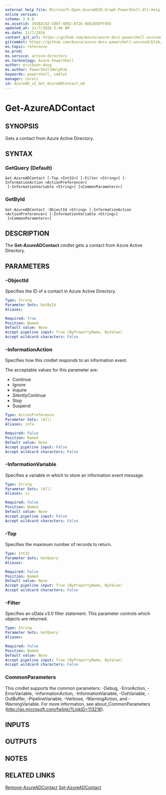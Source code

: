 ```yaml
---
external help file: Microsoft.Open.AzureAD16.Graph.PowerShell.dll-Help.xml
online version: 
schema: 2.0.0
ms.assetid: 393B2C82-CB87-4892-872E-6E6285DFF955
updated_at: 11/7/2016 5:40 AM
ms.date: 11/7/2016
content_git_url: https://github.com/Azure/azure-docs-powershell-azuread/blob/live/Azure%20AD%20Cmdlets/AzureAD/v2/Get-AzureADContact.md
gitcommit: https://github.com/Azure/azure-docs-powershell-azuread/blob/c4c481f39484ac5af35c0c2455444e3f4e618eed/Azure%20AD%20Cmdlets/AzureAD/v2/Get-AzureADContact.md
ms.topic: reference
ms.prod: 
ms.service: active-directory
ms.technology: Azure PowerShell
author: erickson-doug
ms.author: PowerShellHelpPub
keywords: powershell, cmdlet
manager: carolz
id: AzureAD_v2_Get_AzureADContact_md
---
```


# Get-AzureADContact

## SYNOPSIS
Gets a  contact from Azure Active Directory.

## SYNTAX

### GetQuery (Default)
```
Get-AzureADContact [-Top <Int32>] [-Filter <String>] [-InformationAction <ActionPreference>]
 [-InformationVariable <String>] [<CommonParameters>]
```

### GetById
```
Get-AzureADContact -ObjectId <String> [-InformationAction <ActionPreference>] [-InformationVariable <String>]
 [<CommonParameters>]
```

## DESCRIPTION
The **Get-AzureADContact** cmdlet gets a contact from Azure Active Directory.

## PARAMETERS

### -ObjectId
Specifies the ID of a contact in Azure Active Directory.

```yaml
Type: String
Parameter Sets: GetById
Aliases: 

Required: True
Position: Named
Default value: None
Accept pipeline input: True (ByPropertyName, ByValue)
Accept wildcard characters: False
```

### -InformationAction
Specifies how this cmdlet responds to an information event.

The acceptable values for this parameter are:

- Continue
- Ignore
- Inquire
- SilentlyContinue
- Stop
- Suspend

```yaml
Type: ActionPreference
Parameter Sets: (All)
Aliases: infa

Required: False
Position: Named
Default value: None
Accept pipeline input: False
Accept wildcard characters: False
```

### -InformationVariable
Specifies a variable in which to store an information event message.

```yaml
Type: String
Parameter Sets: (All)
Aliases: iv

Required: False
Position: Named
Default value: None
Accept pipeline input: False
Accept wildcard characters: False
```

### -Top
Specifies the maximum number of records to return.

```yaml
Type: Int32
Parameter Sets: GetQuery
Aliases: 

Required: False
Position: Named
Default value: None
Accept pipeline input: True (ByPropertyName, ByValue)
Accept wildcard characters: False
```

### -Filter
Specifies an oData v3.0 filter statement. This parameter controls which objects are returned.

```yaml
Type: String
Parameter Sets: GetQuery
Aliases: 

Required: False
Position: Named
Default value: None
Accept pipeline input: True (ByPropertyName, ByValue)
Accept wildcard characters: False
```

### CommonParameters
This cmdlet supports the common parameters: -Debug, -ErrorAction, -ErrorVariable, -InformationAction, -InformationVariable, -OutVariable, -OutBuffer, -PipelineVariable, -Verbose, -WarningAction, and -WarningVariable. For more information, see about_CommonParameters (http://go.microsoft.com/fwlink/?LinkID=113216).

## INPUTS

## OUTPUTS

## NOTES

## RELATED LINKS

[Remove-AzureADContact](xref:AzureAD/v2/Remove-AzureADContact.md)
[Set-AzureADContact](xref:AzureAD/v2/Set-AzureADContact.md)
